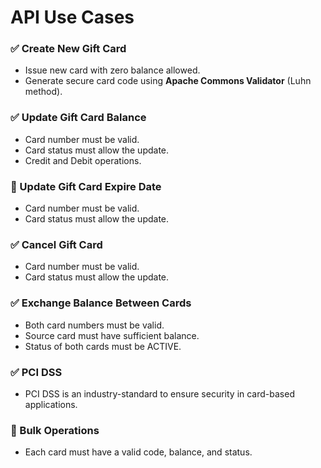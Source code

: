# API Use Cases

### ✅ Create New Gift Card

- Issue new card with zero balance allowed.
- Generate secure card code using **Apache Commons Validator** (Luhn method).

### ✅ Update Gift Card Balance

- Card number must be valid.
- Card status must allow the update.
- Credit and Debit operations.

### 🔁 Update Gift Card Expire Date

- Card number must be valid.
- Card status must allow the update.

### ✅ Cancel Gift Card

- Card number must be valid.
- Card status must allow the update.

### ✅ Exchange Balance Between Cards

- Both card numbers must be valid.
- Source card must have sufficient balance.
- Status of both cards must be ACTIVE.

### ✅ PCI DSS

- PCI DSS is an industry-standard to ensure security in card-based applications.

### 🔁 Bulk Operations

- Each card must have a valid code, balance, and status.